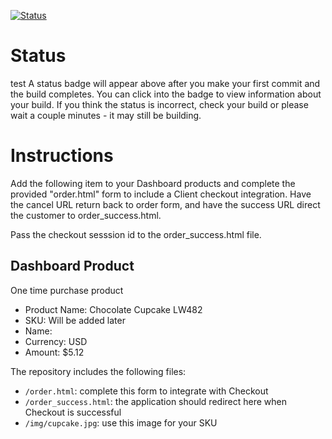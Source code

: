 [![Status](https://img.shields.io/badge/status-NO%20COMMIT-blue.svg)](https://github.com/crowdbotics-challenges/bakery_scaffold_cs3cR1wXskuXt2DG)

# Status
test
A status badge will appear above after you make your first commit and the build completes. You can click into the badge to view information about your build. If you think the status is incorrect, check your build or please wait a couple minutes - it may still be building.

# Instructions

Add the following item to your Dashboard products and complete the provided "order.html" form to include a Client checkout integration. Have the cancel URL return back to order form, and have the success URL direct the customer to order_success.html.

Pass the checkout sesssion id to the order_success.html file.

## Dashboard Product
One time purchase product
* Product Name: Chocolate Cupcake LW482
* SKU: Will be added later
* Name: 
* Currency: USD
* Amount: $5.12

The repository includes the following files:
* `/order.html`: complete this form to integrate with Checkout
* `/order_success.html`: the application should redirect here when Checkout is successful
* `/img/cupcake.jpg`: use this image for your SKU
